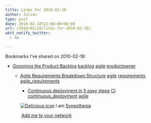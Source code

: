 ```yaml
---
title: Links for 2010-02-18
author: Julian
type: post
date: 2010-02-18T22:00:00+00:00
url: /2010/02/18/links-for-2010-02-18/
aktt_notify_twitter:
  - no

---
```

Bookmarks I&#8217;ve shared on 2010-02-18:

  * [Grooming the Product Backlog][1] 
    [backlog][2] [agile][3] [productowner][4] </li> 
    
      * [Agile Requirements Breakdown Structure][5] 
        [agile][3] [requirements][6] [agile_requirements][7] </li> 
        
          * [Continuous deployment in 5 easy steps][8] 
            [CI][9] [continuous_deployment][10] [agile][3] </li> </ul> 
            
            <p class="deliciouslink">
              <a href="http://del.icio.us/synesthesia" title="See all my bookmarks on del.icio.us"><img src="https://www.synesthesia.co.uk/images/deliciousicon.jpg" alt="Delicious icon" /></a>&nbsp;I am <a href="http://del.icio.us/synesthesia" title="See all my bookmarks on del.icio.us">Synesthesia</a>
            </p>
            
            <p class="deliciouslink">
              <a href="http://del.icio.us/network?add=synesthesia" title="Add me to your del.icio.us network"><img src="https://www.synesthesia.co.uk/images/add.gif" alt="" /></a>&nbsp;<a href="http://del.icio.us/network?add=synesthesia" title="Add me to your del.icio.us network">Add me to your network</a>
            </p>

 [1]: http://www.agilejournal.com/articles/columns/column-articles/2647
 [2]: http://delicious.com/synesthesia/backlog
 [3]: http://delicious.com/synesthesia/agile
 [4]: http://delicious.com/synesthesia/productowner
 [5]: http://lithespeed.blogspot.com/2010/01/agile-requirements-breakdown-structure.html
 [6]: http://delicious.com/synesthesia/requirements
 [7]: http://delicious.com/synesthesia/agile_requirements
 [8]: http://radar.oreilly.com/2009/03/continuous-deployment-5-eas.html
 [9]: http://delicious.com/synesthesia/CI
 [10]: http://delicious.com/synesthesia/continuous_deployment